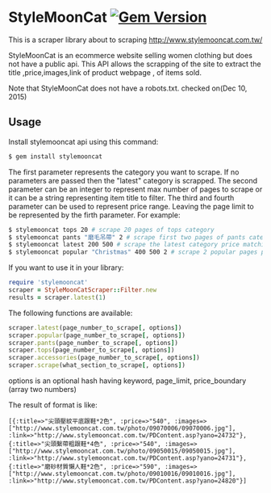 # StyleMoonCat [![Gem Version](https://badge.fury.io/rb/stylemooncat.svg)](https://badge.fury.io/rb/stylemooncat)
This is a scraper library about to scraping http://www.stylemooncat.com.tw/

StyleMoonCat is an ecommerce website selling women clothing but does not have a public api.
This API allows the scrapping of the site to extract the title ,price,images,link of product webpage , of items sold.

Note that StyleMoonCat does not have a robots.txt. checked on(Dec 10, 2015)

## Usage

Install stylemooncat api using this command:
```sh
$ gem install stylemooncat
```

The first parameter represents the category you want to scrape. If no parameters
are passed then the "latest" category is scrapped.
The second parameter can be an integer to represent max number of pages
to scrape or it can be a string representing item title to filter. The third and
fourth parameter can be used to represent price range. Leaving the page limit to be
represented by the firth parameter. For example:

```sh
$ stylemooncat tops 20 # scrape 20 pages of tops category
$ stylemooncat pants "磨毛吊帶" 2 # scrape first two pages of pants category filter kw
$ stylemooncat latest 200 500 # scrape the latest category price matching 200 to 500
$ stylemooncat popular "Christmas" 400 500 2 # scrape 2 popular pages price 400 - 500
```
If you want to use it in your library:
```ruby
require 'stylemooncat'
scraper = StyleMoonCatScraper::Filter.new
results = scraper.latest(1)
```
The following functions are available:
```ruby
scraper.latest(page_number_to_scrape[, options])
scraper.popular(page_number_to_scrape[, options])
scraper.pants(page_number_to_scrape[, options])
scraper.tops(page_number_to_scrape[, options])
scraper.accessories(page_number_to_scrape[, options])
scraper.scrape(what_section_to_scrape[, options])
```
options is an optional hash having keyword, page_limit,
price_boundary (array two numbers)


The result of format is like:
````
[{:title=>"尖頭壓紋平底跟鞋*2色", :price=>"540", :images=>["http://www.stylemooncat.com.tw/photo/09070006/09070006.jpg"], :link=>"http://www.stylemooncat.com.tw/PDContent.asp?yano=24732"},
{:title=>"尖頭繫帶粗跟鞋*4色", :price=>"540", :images=>["http://www.stylemooncat.com.tw/photo/09050015/09050015.jpg"], :link=>"http://www.stylemooncat.com.tw/PDContent.asp?yano=24731"},
{:title=>"磨砂材質懶人鞋*2色", :price=>"590", :images=>["http://www.stylemooncat.com.tw/photo/09010016/09010016.jpg"], :link=>"http://www.stylemooncat.com.tw/PDContent.asp?yano=24820"}]
````
